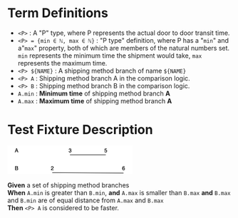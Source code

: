 # Term Definitions

* `<P>` : A "P" type, where P represents the actual door to door transit time.
* `<P> = {min ∈ ℕ, max ∈ ℕ}` : "P type" definition, where P has a "`min`" and a"`max`" property, both of which are members of the natural numbers set. `min` represents the minimum time the shipment would take, `max` represents the maximum time.  
* `<P> ${NAME}` : A shipping method branch of name `${NAME}`
* `<P> A` : Shipping method branch A in the comparison logic.
* `<P> B` : Shipping method branch B in the comparison logic.
* `A.min` : **Minimum time** of shipping method branch **A**
* `A.max` : **Maximum time** of shipping method branch **A**

# Test Fixture Description

![Test Case Illustration](fasterMinimum_slowerMaximum_equalDistance.png) 

**Given** a set of shipping method branches  
**When** `A.min` is greater than `B.min`, **and** `A.max` is smaller than `B.max`  **and** `B.max` and `B.min` are of equal distance from `A.max` and `B.max`  
**Then** `<P> A` is considered to be faster.
